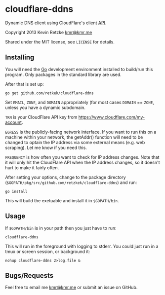 cloudflare-ddns
===============

Dynamic DNS client using CloudFlare's client 
[API](http://www.cloudflare.com/docs/client-api.html). 

Copyright 2013 Kevin Retzke <kmr@kmr.me>

Shared under the MIT license, see `LICENSE` for details.

Installing
----------
You will need the [Go](http://golang.org) development environment installed
to build/run this program. Only packages in the standard library are used.

After that is set up:

    go get github.com/retkek/cloudflare-ddns

Set `EMAIL`, `ZONE`, and `DOMAIN` appropriately (for most cases `DOMAIN` == `ZONE`, 
unless you have a dynamic subdomain.

`TKN` is your CloudFlare API key from https://www.cloudflare.com/my-account.

`EGRESS` is the publicly-facing network interface. If you want to run this on a 
machine within your network, the getAddr() function will need to be changed
to optain the IP address via some external means (e.g. web scraping). Let me know
if you need this.

`FREQUENCY` is how often you want to check for IP address changes. Note that it will
only hit the CloudFlare API when the IP address changes, so it doesn't hurt to make it
fairly often.

After setting your options, change to the package directory 
(`$GOPATH/pkg/src/github.com/retzkek/cloudflare-ddns`) and run:

    go install
    
This will build the exetuable and install it in `$GOPATH/bin`.

Usage
-----
If `$GOPATH/bin` is in your path then you just have to run:

    cloudflare-ddns

This will run in the foreground with logging to stderr.  You could just
run in a tmux or screen session, or background it:

    nohup cloudflare-ddns 2>log.file &

Bugs/Requests
-------------
Feel free to email me <kmr@kmr.me> or submit an issue on GitHub.
